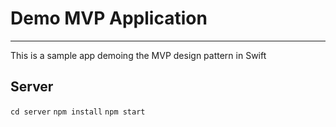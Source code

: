 # Demo MVP Application

---

This is a sample app demoing the MVP design pattern in Swift

## Server
`cd server`
`npm install`
`npm start`
